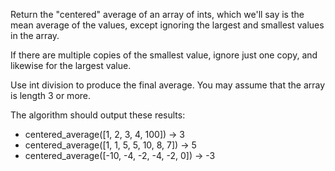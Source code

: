Return the "centered" average of an array of ints, which we'll say is the mean average of the values, except ignoring the largest and smallest values in the array.

If there are multiple copies of the smallest value, ignore just one copy, and likewise for the largest value.

Use int division to produce the final average. You may assume that the array is length 3 or more.

The algorithm should output these results:
- centered_average([1, 2, 3, 4, 100]) → 3
- centered_average([1, 1, 5, 5, 10, 8, 7]) → 5
- centered_average([-10, -4, -2, -4, -2, 0]) → -3

